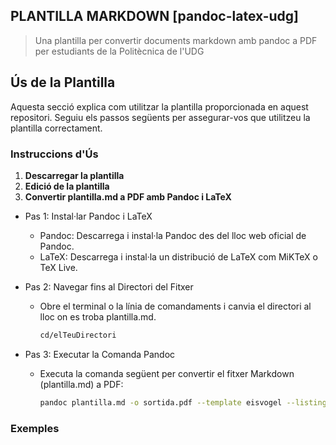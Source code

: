 ## PLANTILLA MARKDOWN [pandoc-latex-udg]
> Una plantilla per convertir documents markdown amb pandoc a PDF per estudiants de la Politècnica de l'UDG

## Ús de la Plantilla

Aquesta secció explica com utilitzar la plantilla proporcionada en aquest repositori. Seguiu els passos següents per assegurar-vos que utilitzeu la plantilla correctament.

### Instruccions d'Ús

1. **Descarregar la plantilla**
2. **Edició de la plantilla**
3. **Convertir plantilla.md a PDF amb Pandoc i LaTeX**
  - Pas 1: Instal·lar Pandoc i LaTeX
    - Pandoc: Descarrega i instal·la Pandoc des del lloc web oficial de Pandoc.
    - LaTeX: Descarrega i instal·la un distribució de LaTeX com MiKTeX o TeX Live.
  - Pas 2: Navegar fins al Directori del Fitxer
    - Obre el terminal o la línia de comandaments i canvia el directori al lloc on es troba plantilla.md.

        ```sh
      cd/elTeuDirectori
        ```

  - Pas 3: Executar la Comanda Pandoc
    - Executa la comanda següent per convertir el fitxer Markdown (plantilla.md) a PDF:
  
        ``` sh
      pandoc plantilla.md -o sortida.pdf --template eisvogel --listings
        ```

### Exemples







